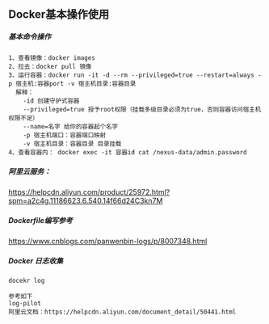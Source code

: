 ## Docker基本操作使用



##### 基本命令操作

```
1、查看镜像：docker images 
2、拉去：docker pull 镜像
3、运行容器：docker run -it -d --rm --privileged=true --restart=always -p 宿主机:容器port -v 宿主机目录:容器目录
  解释：
    -id 创建守护式容器
    --privileged=true 授予root权限（挂载多级目录必须为true，否则容器访问宿主机权限不足）
    --name=名字 给你的容器起个名字
    -p 宿主机端口：容器端口映射
    -v 宿主机目录：容器目录 目录挂载
4、查看容器内： docker exec -it 容器id cat /nexus-data/admin.password

```

##### 阿里云服务：

https://helpcdn.aliyun.com/product/25972.html?spm=a2c4g.11186623.6.540.14f66d24C3kn7M

##### Dockerfile编写参考

https://www.cnblogs.com/panwenbin-logs/p/8007348.html

##### Docker 日志收集

```
docekr log 

参考如下
log-pilot
阿里云文档：https://helpcdn.aliyun.com/document_detail/50441.html
```

